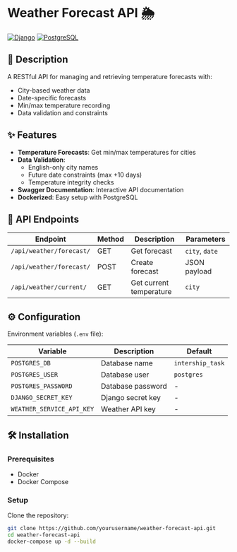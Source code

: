 # Weather Forecast API 🌦️

[![Django](https://img.shields.io/badge/Django-3.2-green.svg)](https://www.djangoproject.com/)
[![PostgreSQL](https://img.shields.io/badge/PostgreSQL-15-blue.svg)](https://www.postgresql.org/)


## 📝 Description
A RESTful API for managing and retrieving temperature forecasts with:
- City-based weather data
- Date-specific forecasts
- Min/max temperature recording
- Data validation and constraints

## ✨ Features
- **Temperature Forecasts**: Get min/max temperatures for cities
- **Data Validation**: 
  - English-only city names
  - Future date constraints (max +10 days)
  - Temperature integrity checks
- **Swagger Documentation**: Interactive API documentation
- **Dockerized**: Easy setup with PostgreSQL

## 🔌 API Endpoints

| Endpoint                 | Method | Description             | Parameters |
|--------------------------|--------|-------------------------|------------|
| `/api/weather/forecast/` | GET    | Get forecast            | `city`, `date` |
| `/api/weather/forecast/` | POST   | Create forecast         | JSON payload |`
| `/api/weather/current/`  | GET    | Get current temperature | `city` |`


## ⚙️ Configuration
Environment variables (`.env` file):

| Variable | Description | Default |
|----------|-------------|---------|
| `POSTGRES_DB` | Database name | `intership_task` |
| `POSTGRES_USER` | Database user | `postgres` |
| `POSTGRES_PASSWORD` | Database password | - |
| `DJANGO_SECRET_KEY` | Django secret key | - |
| `WEATHER_SERVICE_API_KEY` | Weather API key | - |

## 🛠️ Installation

### Prerequisites
- Docker
- Docker Compose

### Setup
 Clone the repository:
   ```bash
   git clone https://github.com/yourusername/weather-forecast-api.git
   cd weather-forecast-api
   docker-compose up -d --build
